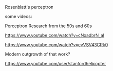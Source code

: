 Rosenblatt's perceptron

some videos:

Perceptron Research from the 50s and 60s

https://www.youtube.com/watch?v=cNxadbrN_aI

https://www.youtube.com/watch?v=evVSV43CRk0

Modern outgrowth of that work?

https://www.youtube.com/user/stanfordhelicopter
